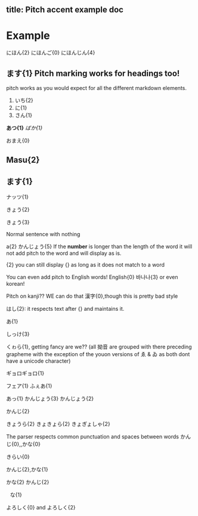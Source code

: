 title: Pitch accent example doc
---


# Example 

  にほん{2} にほんご{0} にほんじん{4}

## ます{1}  Pitch marking works for headings too! 


pitch works as you would expect for all the different markdown elements.

1. いち{2}
2. に{1}
3. さん{1}

**あつ{1}** *ばか{1}*

おまえ{0}



## Masu{2}

##  ます{1} 

ナッツ{1}

きょう{2}

きょう{3}

Normal sentence with nothing

a{2} かんじょう{5} If the **number** is longer than the length of the word it will not add pitch to the word and will display as is.

{2} you can still display {} as long as it does not match to a word

You can even add pitch to English words! English{0} 바나나{3} or even korean!

Pitch on kanji?? WE can do that 漢字{0},though this is pretty bad style


はし{2}: it respects text after {} and maintains it.

あ{1}

しっけ{3} 

くゎら{1}, getting fancy are we?? (all 拗音 are grouped with there preceding grapheme with the exception of the youon versions of ゑ & ゐ as both dont have a unicode character)


ギョロギョロ{1} 

フェア{1} ふぇあ{1}


あっ{1} かんじょう{3} かんじょう{2} 

かんじ{2}

きょうら{2} きょきょら{2} きょぎょしゃ{2}

The parser respects common punctuation and spaces between words かんじ{0},,かな{0}

きらい{0}


かんじ{2},かな{1}

かな{2}  かんじ{2}

⠀な{1}

よろしく{0} and よろしく{2}
